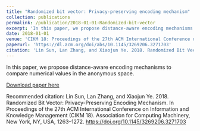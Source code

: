 ```yaml
---
title: "Randomized bit vector: Privacy-preserving encoding mechanism"
collection: publications
permalink: /publication/2018-01-01-Randomized-bit-vector
excerpt: 'In this paper, we propose distance-aware encoding mechanisms to compare numerical values in the anonymous space. '
date: 2018-01-01
venue: 'CIKM 18: Proceedings of the 27th ACM International Conference on Information and Knowledge Management'
paperurl: 'https://dl.acm.org/doi/abs/10.1145/3269206.3271703'
citation: 'Lin Sun, Lan Zhang, and Xiaojun Ye. 2018. Randomized Bit Vector: Privacy-Preserving Encoding Mechanism. In Proceedings of the 27th ACM International Conference on Information and Knowledge Management (CIKM 18). Association for Computing Machinery, New York, NY, USA, 1263–1272. https://doi.org/10.1145/3269206.3271703'
---
```

In this paper, we propose distance-aware encoding mechanisms to compare numerical values in the anonymous space. 

[Download paper here](https://dl.acm.org/doi/abs/10.1145/3269206.3271703)

Recommended citation: Lin Sun, Lan Zhang, and Xiaojun Ye. 2018. Randomized Bit Vector: Privacy-Preserving Encoding Mechanism. In Proceedings of the 27th ACM International Conference on Information and Knowledge Management (CIKM 18). Association for Computing Machinery, New York, NY, USA, 1263–1272. https://doi.org/10.1145/3269206.3271703
